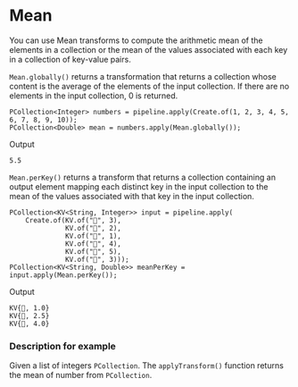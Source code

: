 <!--
Licensed under the Apache License, Version 2.0 (the "License");
you may not use this file except in compliance with the License.
You may obtain a copy of the License at
http://www.apache.org/licenses/LICENSE-2.0
Unless required by applicable law or agreed to in writing, software
distributed under the License is distributed on an "AS IS" BASIS,
WITHOUT WARRANTIES OR CONDITIONS OF ANY KIND, either express or implied.
See the License for the specific language governing permissions and
limitations under the License.
-->

# Mean

You can use Mean transforms to compute the arithmetic mean of the elements in a collection or the mean of the values associated with each key in a collection of key-value pairs.

```Mean.globally()``` returns a transformation that returns a collection whose content is the average of the elements of the input collection. If there are no elements in the input collection, 0 is returned.

```
PCollection<Integer> numbers = pipeline.apply(Create.of(1, 2, 3, 4, 5, 6, 7, 8, 9, 10));
PCollection<Double> mean = numbers.apply(Mean.globally());
```

Output

```
5.5
```


```Mean.perKey()``` returns a transform that returns a collection containing an output element mapping each distinct key in the input collection to the mean of the values associated with that key in the input collection.

```
PCollection<KV<String, Integer>> input = pipeline.apply(
    Create.of(KV.of("🥕", 3),
              KV.of("🥕", 2),
              KV.of("🍆", 1),
              KV.of("🍅", 4),
              KV.of("🍅", 5),
              KV.of("🍅", 3)));
PCollection<KV<String, Double>> meanPerKey = input.apply(Mean.perKey());
```

Output

```
KV{🍆, 1.0}
KV{🥕, 2.5}
KV{🍅, 4.0}
```

### Description for example

Given a list of integers ```PCollection```. The ```applyTransform()``` function returns the mean of number from ```PCollection```.